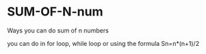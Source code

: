 # SUM-OF-N-num

Ways you can do sum of n numbers

you can do in for loop, while loop or using the formula Sn=n*(n+1)/2
